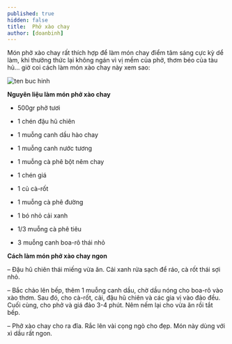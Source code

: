 ```yaml
---
published: true
hidden: false
title:  Phở xào chay
author: [doanbinh]
---
```


Món phở xào chay rất thích hợp để làm món chay điểm tâm sáng cực kỳ dể làm, khi thưởng thức lại không ngán vì vị
mềm của phở, thơm béo của tàu hủ… giờ coi cách làm món xào chay này xem sao:

![ten buc hinh](https://media.cooky.vn/recipe/g2/12977/s800x500/recipe12977-635654613876900759.jpg "ten buc hinh")


**Nguyên liệu làm món phở xào chay**

+ 500gr phở tươi

+ 1 chén đậu hũ chiên

+ 1 muỗng canh dầu hào chay

+ 1 muỗng canh nước tương

+ 1 muỗng cà phê bột nêm chay

+ 1 chén giá

+ 1 củ cà-rốt

+ 1 muỗng cà phê đường

+ 1 bó nhỏ cải xanh

+ 1/3 muỗng cà phê tiêu

+ 3 muỗng canh boa-rô thái nhỏ

**Cách làm món phở xào chay ngon**

– Đậu hũ chiên thái miếng vừa ăn. Cải xanh rửa sạch để ráo, cà rốt thái sợi nhỏ.

– Bắc chảo lên bếp, thêm 1 muỗng canh dầu, chờ dầu nóng cho boa-rô vào xào thơm. Sau đó, cho cà-rốt, cải, đậu hũ chiên và các gia vị vào đảo đều. Cuối cùng, cho phở và giá đảo 3-4 phút. Nêm nếm lại cho vừa ăn rồi tắt bếp.

– Phở xào chay cho ra đĩa. Rắc lên vài cọng ngò cho đẹp. Món này dùng với xì dầu rất ngon.

